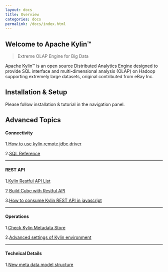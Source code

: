 ```yaml
---
layout: docs
title: Overview
categories: docs
permalink: /docs/index.html
---
```


Welcome to Apache Kylin™
------------  
> Extreme OLAP Engine for Big Data

Apache Kylin™ is an open source Distributed Analytics Engine designed to provide SQL interface and multi-dimensional analysis (OLAP) on Hadoop supporting extremely large datasets, original contributed from eBay Inc.

Installation & Setup
------------  

Please follow installation & tutorial in the navigation panel.

Advanced Topics
-------  

#### Connectivity

1.[How to use kylin remote jdbc driver](howto/howto_jdbc.html)

2.[SQL Reference](http://calcite.apache.org/)

---

#### REST API

1.[Kylin Restful API List](howto/howto_use_restapi.html)

2.[Build Cube with Restful API](howto/howto_build_cube_with_restapi.html)

3.[How to consume Kylin REST API in javascript](howto/howto_use_restapi_in_js.html)

---

#### Operations

1.[Check Kylin Metadata Store](howto/howto_backup_metadata.html)

2.[Advanced settings of Kylin environment](install/advance_settings.html)

---

#### Technical Details

1.[New meta data model structure](/development/new_metadata.html)




